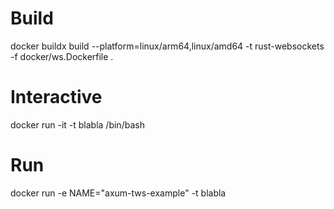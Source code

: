# Build

docker buildx build --platform=linux/arm64,linux/amd64 -t rust-websockets -f docker/ws.Dockerfile .

# Interactive

docker run -it -t blabla /bin/bash

# Run

docker run -e NAME="axum-tws-example" -t blabla
